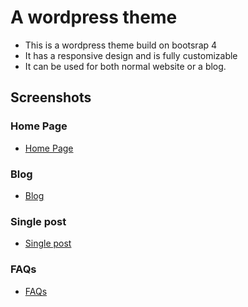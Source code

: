# A wordpress theme
- This is a wordpress theme build on bootsrap 4
- It has a responsive design and is fully customizable
- It can be used for both normal website or a blog.

## Screenshots
### Home Page
- [Home Page](https://github.com/samwelkelvin/wordpress-theme-wallet/wallet/screenshots/home.png?raw=true)
### Blog
- [Blog](https://github.com/samwelkelvin/wordpress-theme-wallet/wallet/screenshots/blog.png?raw=true)
### Single post
- [Single post](https://github.com/samwelkelvin/wordpress-theme-wallet/wallet/screenshots/single-blog.png?raw=true)
### FAQs
- [FAQs](https://github.com/samwelkelvin/wordpress-theme-wallet/wallet/screenshots/faqs.png?raw=true)
